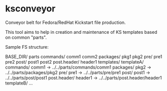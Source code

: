 ksconveyor
==========

Conveyor belt for Fedora/RedHat Kickstart file production. 

This tool aims to help in creation and maintenance of KS templates
based on common "parts".

Sample FS structure:

BASE_DIR/
  parts
    commands/
      comm1
      comm2
    packages/
      pkg1
      pkg2
    pre/
      pre1
      pre2
    post/
      post1
      post2
    post.header/
      header1
  templates/
    templateA/
      commands/
        comm1 -> ../../parts/commands/comm1
      packages/
        pkg2 -> ../../parts/packages/pkg2
      pre/
        pre1 -> ../../parts/pre/pre1
      post/
        post1 -> ../../parts/post/post1
      post.header/
        header1 -> ../../parts/post.header/header1
     templateB/
      ...



